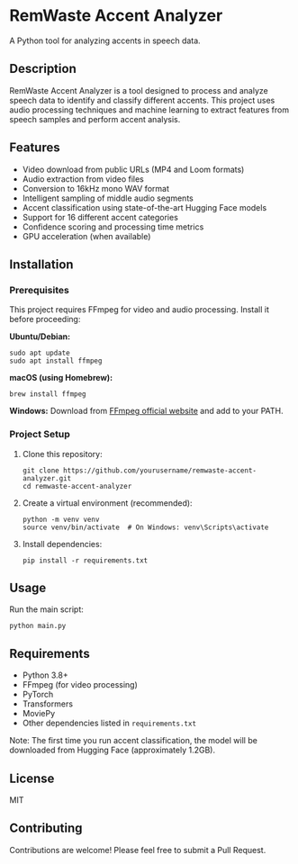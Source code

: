 # RemWaste Accent Analyzer

A Python tool for analyzing accents in speech data.

## Description

RemWaste Accent Analyzer is a tool designed to process and analyze speech data to identify and classify different accents. This project uses audio processing techniques and machine learning to extract features from speech samples and perform accent analysis.

## Features

- Video download from public URLs (MP4 and Loom formats)
- Audio extraction from video files
- Conversion to 16kHz mono WAV format
- Intelligent sampling of middle audio segments
- Accent classification using state-of-the-art Hugging Face models
- Support for 16 different accent categories
- Confidence scoring and processing time metrics
- GPU acceleration (when available)

## Installation

### Prerequisites

This project requires FFmpeg for video and audio processing. Install it before proceeding:

**Ubuntu/Debian:**
```
sudo apt update
sudo apt install ffmpeg
```

**macOS (using Homebrew):**
```
brew install ffmpeg
```

**Windows:**
Download from [FFmpeg official website](https://ffmpeg.org/download.html) and add to your PATH.

### Project Setup

1. Clone this repository:
   ```
   git clone https://github.com/yourusername/remwaste-accent-analyzer.git
   cd remwaste-accent-analyzer
   ```

2. Create a virtual environment (recommended):
   ```
   python -m venv venv
   source venv/bin/activate  # On Windows: venv\Scripts\activate
   ```

3. Install dependencies:
   ```
   pip install -r requirements.txt
   ```

## Usage

Run the main script:

```
python main.py
```

## Requirements

- Python 3.8+
- FFmpeg (for video processing)
- PyTorch
- Transformers
- MoviePy
- Other dependencies listed in `requirements.txt`

Note: The first time you run accent classification, the model will be downloaded from Hugging Face (approximately 1.2GB).

## License

MIT

## Contributing

Contributions are welcome! Please feel free to submit a Pull Request.
